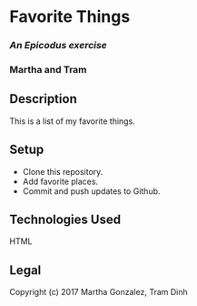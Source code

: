 # __Favorite Things__

### _An Epicodus exercise_

### **Martha and Tram**

## **Description**
This is a list of my favorite things.

## **Setup**
 - Clone this repository.
 - Add favorite places.
 - Commit and push updates to Github.

## **Technologies Used**
HTML

## **Legal**
Copyright (c) 2017 Martha Gonzalez, Tram Dinh
